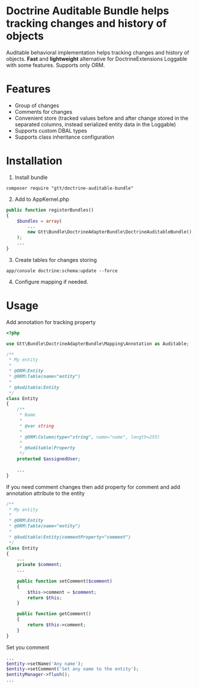 Doctrine Auditable Bundle helps tracking changes and history of objects
===========================================

Auditable behavioral implementation helps tracking changes and history of objects.
**Fast** and **lightweight** alternative for DoctrineExtensions Loggable with some features.
Supports only ORM.

Features
===
- Group of changes
- Comments for changes
- Convenient store (tracked values before and after change stored in the separated columns, instead serialized entity data in the Loggable)
- Supports custom DBAL types
- Supports class inheritance configuration 

Installation
===
1. Install bundle
```
composer require "gtt/doctrine-auditable-bundle"
```

2. Add to AppKernel.php
```php
public function registerBundles()
{
    $bundles = array(
        ...
        new Gtt\Bundle\DoctrineAdapterBundle\DoctrineAuditableBundle(),
    );
    ...
}
```
3. Create tables for changes storing
```
app/console doctrine:schema:update --force
```
4. Configure mapping if needed.

Usage
===
Add annotation for tracking property
```php
<?php

use Gtt\Bundle\DoctrineAdapterBundle\Mapping\Annotation as Auditable;

/**
 * My entity
 *
 * @ORM\Entity
 * @ORM\Table(name="entity")
 *
 * @Auditable\Entity
 */
class Entity
{
    /**
     * Name
     *
     * @var string
     *
     * @ORM\Column(type="string", name="name", length=255)
     *
     * @Auditable\Property
     */
    protected $assignedUser;
    
    ...
}
```

If you need comment changes then add property for comment and add annotation attribute to the entity
```php
/**
 * My entity
 *
 * @ORM\Entity
 * @ORM\Table(name="entity")
 *
 * @Auditable\Entity(commentProperty="comment")
 */
class Entity
{
    ...
    private $comment;
    ...
    
    public function setComment($comment)
    {
        $this->comment = $comment;
        return $this;
    }

    public function getComment()
    {
        return $this->comment;
    }
}
```

Set you comment
```php
...
$entity->setName('Any name');
$entity->setComment('Set any name to the entity');
$entityManager->flush();
...
```